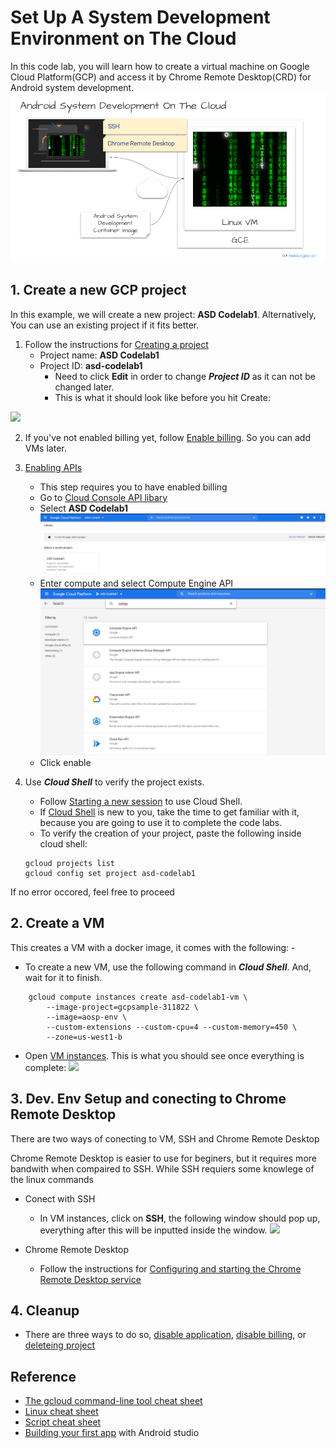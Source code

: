 # Set Up A System Development Environment on The Cloud
In this code lab, you will learn how to create a virtual machine on
Google Cloud Platform(GCP) and access it by Chrome Remote Desktop(CRD) for
Android system development.
![Android Developement on the cloud](https://raw.githubusercontent.com/Alwin-Lin/asd-codelabs/main/codelab1/res/Android%20System%20Development%20On%20The%20Cloud.png)
## 1. Create a new GCP project
In this example, we will create a new project: **ASD Codelab1**.
Alternatively, You can use an existing project if it fits better.

1. Follow the instructions for [Creating a project](https://cloud.google.com/resource-manager/docs/creating-managing-projects#creating_a_project)
    - Project name: **ASD Codelab1**
    - Project ID: **asd-codelab1**
      - Need to click **Edit** in order to change ***Project ID*** as it can
    not be changed later.
      - This is what it should look like before you hit Create:

![](https://user-images.githubusercontent.com/22556115/118602389-7822e780-b767-11eb-86fd-16e1a645acf4.png)

2. If you've not enabled billing yet, follow [Enable billing](https://cloud.google.com/billing/docs/how-to/modify-project#enable_billing_for_a_project).
So you can add VMs later.

3. [Enabling APIs](https://cloud.google.com/apis/docs/getting-started#enabling_apis)
    - This step requires you to have enabled billing
    - Go to [Cloud Console API libary](https://console.cloud.google.com/apis/library?project=_&_ga=2.166883581.251529828.1621789213-1106651503.1621789213)
    - Select **ASD Codelab1**
  ![](https://raw.githubusercontent.com/Alwin-Lin/asd-codelabs/main/codelab1/res/SelectProj.png)
    - Enter compute and select Compute Engine API
  ![](https://raw.githubusercontent.com/Alwin-Lin/asd-codelabs/main/codelab1/res/compute.png)
    - Click enable

4. Use ***Cloud Shell*** to verify the project exists.
     - Follow [Starting a new session](https://cloud.google.com/shell/docs/using-cloud-shell#starting_a_new_session)
  to use Cloud Shell.
     - If [Cloud Shell](https://cloud.google.com/shell) is new to you, take the
  time to get familiar with it, because you are going to use it to complete
  the code labs.
    - To verify the creation of your project, paste the following inside cloud shell:
    ```
    gcloud projects list
    gcloud config set project asd-codelab1
    ```
  If no error occored, feel free to proceed
## 2. Create a VM
This creates a VM with a docker image, it comes with the following:
    - 
- To create a new VM, use the following command in ***Cloud Shell***. And, wait
for it to finish.
```
    gcloud compute instances create asd-codelab1-vm \
        --image-project=gcpsample-311822 \
        --image=aosp-env \
        --custom-extensions --custom-cpu=4 --custom-memory=450 \
        --zone=us-west1-b
```

- Open [VM instances](https://console.cloud.google.com/compute/instances). This
is what you should see once everything is complete:
![](https://user-images.githubusercontent.com/22556115/118602391-78bb7e00-b767-11eb-826b-5ae0b3e23e07.png)

## 3. Dev. Env Setup and conecting to Chrome Remote Desktop
There are two ways of conecting to VM, SSH and Chrome Remote Desktop

Chrome Remote Desktop is easier to use for beginers, but it requires more bandwith when compaired to SSH.
While SSH requiers some knowlege of the linux commands

- Conect with SSH
    - In VM instances, click on **SSH**, the following window should pop up, everything after this will be inputted inside the window.
    ![](https://user-images.githubusercontent.com/22556115/118602390-78bb7e00-b767-11eb-852d-c4645186c750.png)

- Chrome Remote Desktop
    - Follow the instructions for [Configuring and starting the Chrome Remote Desktop service](https://cloud.google.com/architecture/chrome-desktop-remote-on-compute-engine#configuring_and_starting_the_chrome_remote_desktop_service)
## 4. Cleanup
- There are three ways to do so, [disable application](https://cloud.google.com/appengine/docs/standard/python3/building-app/cleaning-up#disabling_your_application), [disable billing](https://cloud.google.com/appengine/docs/standard/python3/building-app/cleaning-up#disabling_billing), or [deleteing project](https://cloud.google.com/appengine/docs/standard/python3/building-app/cleaning-up#deleting_your_project)

## Reference
- [The gcloud command-line tool cheat sheet](https://cloud.google.com/sdk/docs/cheatsheet)
- [Linux cheat sheet](https://linoxide.com/images/linux-cheat-sheet-612x792.png)
- [Script cheat sheet](https://cheatography.com/beersj02/cheat-sheets/linux-bash-and-system-administration/)
- [Building your first app](https://developer.android.com/training/basics/firstapp) with Android studio
